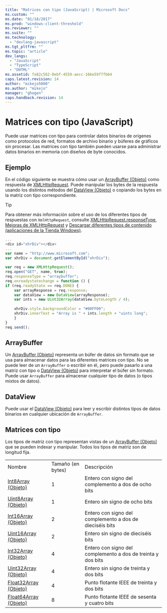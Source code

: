 ```yaml
---
title: "Matrices con tipo (JavaScript) | Microsoft Docs"
ms.custom: ""
ms.date: "01/18/2017"
ms.prod: "windows-client-threshold"
ms.reviewer: ""
ms.suite: ""
ms.technology: 
  - "devlang-javascript"
ms.tgt_pltfrm: ""
ms.topic: "article"
dev_langs: 
  - "JavaScript"
  - "TypeScript"
  - "DHTML"
ms.assetid: fa82c562-0ebf-4559-aecc-166e59f7fb64
caps.latest.revision: 14
author: "mikejo5000"
ms.author: "mikejo"
manager: "ghogen"
caps.handback.revision: 14
---
```

# Matrices con tipo (JavaScript)
Puede usar matrices con tipo para controlar datos binarios de orígenes como protocolos de red, formatos de archivo binario y búferes de gráficos sin procesar.  Las matrices con tipo también pueden usarse para administrar datos binarios en memoria con diseños de byte conocidos.  
  
## Ejemplo  
 En el código siguiente se muestra cómo usar un [ArrayBuffer \(Objeto\)](../../javascript/reference/arraybuffer-object.md) como respuesta de [XMLHttpRequest](http://msdn.microsoft.com/library/ie/ms535874\(v=vs.85\).aspx).  Puede manipular los bytes de la respuesta usando los distintos métodos del [DataView \(Objeto\)](../../javascript/reference/dataview-object.md) o copiando los bytes en la matriz con tipo correspondiente.  
  
> [!TIP]
>  Para obtener más información sobre el uso de los diferentes tipos de respuestas con `XmlHttpRequest`, consulte [XMLHttpRequest.responseType](http://msdn.microsoft.com/es-es/8d7738d1-4bfd-4cf1-8015-174def089556), [Mejoras de XMLHttpRequest](http://msdn.microsoft.com/es-es/be09137c-6546-441b-b953-dcbf72b77069) y [Descargar diferentes tipos de contenido \(aplicaciones de la Tienda Windows\)](http://msdn.microsoft.com/es-es/c0006bbd-17f9-4c6a-af81-2acaf109111d).  
  
```javascript  
...  
<div id="xhrDiv"></div>  
...  
var name = "http://www.microsoft.com";  
var xhrDiv = document.getElementById("xhrDiv");  
  
var req = new XMLHttpRequest();  
req.open("GET", name, true);  
req.responseType = "arraybuffer";  
req.onreadystatechange = function () {  
if (req.readyState == req.DONE) {  
    var arrayResponse = req.response;  
    var dataView = new DataView(arrayResponse);  
    var ints = new Uint32Array(dataView.byteLength / 4);  
  
    xhrDiv.style.backgroundColor = "#00FF00";  
    xhrDiv.innerText = "Array is " + ints.length + "uints long";  
    }  
}  
req.send();  
```  
  
## ArrayBuffer  
 Un [ArrayBuffer \(Objeto\)](../../javascript/reference/arraybuffer-object.md) representa un búfer de datos sin formato que se usa para almacenar datos para las diferentes matrices con tipo.  No se puede leer de un `ArrayBuffer` o escribir en él, pero puede pasarlo a una matriz con tipo o [DataView \(Objeto\)](../../javascript/reference/dataview-object.md) para interpretar el búfer sin formato.  Puede usar `ArrayBuffer` para almacenar cualquier tipo de datos \(o tipos mixtos de datos\).  
  
## DataView  
 Puede usar el [DataView \(Objeto\)](../../javascript/reference/dataview-object.md) para leer y escribir distintos tipos de datos binarios en cualquier ubicación de `ArrayBuffer`.  
  
## Matrices con tipo  
 Los tipos de matriz con tipo representan vistas de un [ArrayBuffer \(Objeto\)](../../javascript/reference/arraybuffer-object.md) que se pueden indexar y manipular.  Todos los tipos de matriz son de longitud fija.  
  
||||  
|-|-|-|  
|Nombre|Tamaño \(en bytes\)|Descripción|  
|[Int8Array \(Objeto\)](../../javascript/reference/int8array-object.md)|1|Entero con signo del complemento a dos de ocho bits|  
|[Uint8Array \(Objeto\)](../../javascript/reference/uint8array-object.md)|1|Entero sin signo de ocho bits|  
|[Int16Array \(Objeto\)](../../javascript/reference/int16array-object.md)|2|Entero con signo del complemento a dos de dieciséis bits|  
|[Uint16Array \(Objeto\)](../../javascript/reference/uint16array-object.md)|2|Entero sin signo de dieciséis bits|  
|[Int32Array \(Objeto\)](../../javascript/reference/int32array-object.md)|4|Entero con signo del complemento a dos de treinta y dos bits|  
|[Uint32Array \(Objeto\)](../../javascript/reference/uint32array-object.md)|4|Entero sin signo de treinta y dos bits|  
|[Float32Array \(Objeto\)](../../javascript/reference/float32array-object.md)|4|Punto flotante IEEE de treinta y dos bits|  
|[Float64Array \(Objeto\)](../../javascript/reference/float64array-object.md)|8|Punto flotante IEEE de sesenta y cuatro bits|